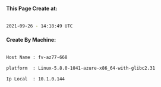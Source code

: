 
   
#### This Page Create at:

```bash

2021-09-26 - 14:18:49 UTC

```

#### Create By Machine:

```bash

Host Name : fv-az77-668

platform  : Linux-5.8.0-1041-azure-x86_64-with-glibc2.31

Ip Local  : 10.1.0.144

```

